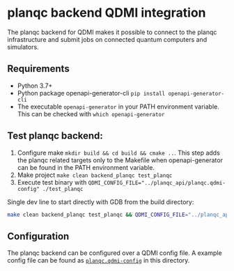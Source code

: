 # planqc backend QDMI integration

The planqc backend for QDMI makes it possible to connect to the planqc infrastructure and submit jobs on connected quantum computers and simulators.

## Requirements
- Python 3.7+
- Python package openapi-generator-cli `pip install openapi-generator-cli`
- The executable `openapi-generator` in your PATH environment variable. This can be checked with `which openapi-generator`


## Test planqc backend:
1) Configure make `mkdir build && cd build && cmake ..`. This step adds the planqc related targets only to the Makefile when openapi-generator can be found in the PATH environment variable.
2) Make project `make clean backend_planqc test_planqc`
3) Execute test binary with `QDMI_CONFIG_FILE="../planqc_api/planqc.qdmi-config" ./test_planqc`

Single dev line to start directly with GDB from the build directory:
```bash
make clean backend_planqc test_planqc && QDMI_CONFIG_FILE="../planqc_api/planqc.qdmi-config" gdb -ex r --args ./test_planqc
```

## Configuration
The planqc backend can be configured over a QDMI config file. A example config file can be found as [`planqc.qdmi-config`](planqc.qdmi-config) in this directory.
